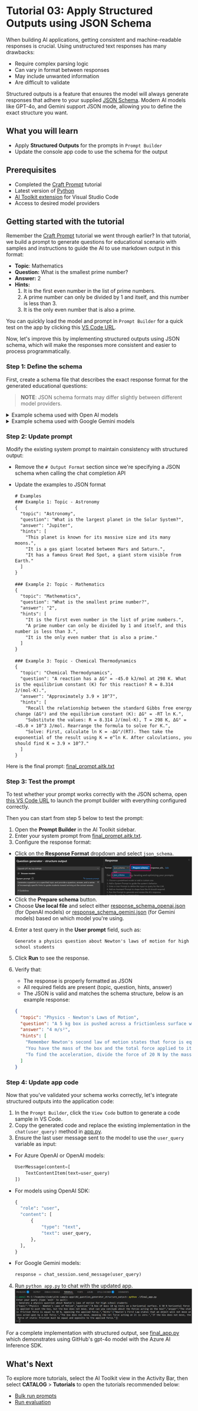 # Tutorial 03: Apply Structured Outputs using JSON Schema

When building AI applications, getting consistent and machine-readable responses is crucial. Using unstructured text responses has many drawbacks:
- Require complex parsing logic
- Can vary in format between responses
- May include unwanted information
- Are difficult to validate

Structured outputs is a feature that ensures the model will always generate responses that adhere to your supplied [JSON Schema](https://json-schema.org/overview/what-is-jsonschema). Modern AI models like GPT-4o, and Gemini support JSON mode, allowing you to define the exact structure you want.

## What you will learn
- Apply **Structured Outputs** for the prompts in `Prompt Builder`
- Update the console app code to use the schema for the output

## Prerequisites
- Completed the [Craft Prompt](https://github.com/microsoft/windows-ai-studio-templates/tree/dev/tutorials/01_craft_prompt/README.md) tutorial
- Latest version of [Python](https://www.python.org/downloads/)
- [AI Toolkit extension](https://code.visualstudio.com/docs/intelligentapps/overview#_install-and-setup) for Visual Studio Code
- Access to desired model providers

## Getting started with the tutorial
Remember the [Craft Prompt](https://github.com/microsoft/windows-ai-studio-templates/tree/dev/tutorials/01_craft_prompt/README.md) tutorial we went through earlier? In that tutorial, we build a prompt to generate questions for educational scenario with samples and instructions to guide the AI to use markdown output in this format:

- **Topic**: Mathematics
- **Question:** What is the smallest prime number?
- **Answer:** 2
- **Hints:**
    1. It is the first even number in the list of prime numbers.
    2. A prime number can only be divided by 1 and itself, and this number is less than 3.
    3. It is the only even number that is also a prime.

You can quickly load the model and prompt in `Prompt Builder` for a quick test on the app by clicking this [VS Code URL](vscode://ms-windows-ai-studio.windows-ai-studio/open_prompt_builder?model_id=github/gpt-4o&&system_prompt_file=prompt.aitk.txt&&user_prompt=generate%20a%20question%20about%20Newton%27s%20Laws%20of%20Motion).

Now, let's improve this by implementing structured outputs using JSON schema, which will make the responses more consistent and easier to process programmatically.

### Step 1: Define the schema
First, create a schema file that describes the exact response format for the generated educational questions:

> **NOTE**: JSON schema formats may differ slightly between different model providers.

<details>
<summary>Example schema used with Open AI models</summary>
  ```json
  {
    "name": "Question_Generator",
    "strict": true,
    "schema": {
      "type": "object",
      "description": "Schema for educational questions with hints and answers",
      "properties": {
        "topic": {
          "type": "string",
          "description": "The academic subject of the question"
        },
        "question": {
          "type": "string",
          "description": "The educational question to be answered"
        },
        "answer": {
          "type": "string",
          "description": "The correct answer to the question"
        },
        "hints": {
          "type": "array",
          "description": "List of progressive hints to help solve the question",
          "items": {
            "type": "string"
          }
        }
      },
      "required": [
        "topic",
        "answer",
        "question",
        "hints"
      ],
      "additionalProperties": false
    }
  }
  ```
</details>

<details>
<summary>Example schema used with Google Gemini models</summary>
  ```json
  {
      "type": "object",
      "description": "Schema for educational questions with hints and answers",
      "properties": {
          "topic": {
              "type": "string",
              "description": "The academic subject of the question"
          },
          "question": {
              "type": "string",
              "description": "The educational question to be answered"
          },
          "hints": {
              "type": "array",
              "description": "List of progressive hints to help solve the question",
              "items": {
                  "type": "string"
              }
          },
          "answer": {
              "type": "string",
              "description": "The correct answer to the question"
          }
      },
      "required": [
          "topic",
          "question",
          "answer",
          "hints",
      ]
  }
  ```
</details>

### Step 2: Update prompt
Modify the existing system prompt to maintain consistency with structured output:
- Remove the `# Output Format` section since we're specifying a JSON schema when calling the chat completion API
- Update the examples to JSON format

  ```text
  # Examples
  ### Example 1: Topic - Astronomy
  {
    "topic": "Astronomy",
    "question": "What is the largest planet in the Solar System?",
    "answer": "Jupiter",
    "hints": [
      "This planet is known for its massive size and its many moons.",
      "It is a gas giant located between Mars and Saturn.",
      "It has a famous Great Red Spot, a giant storm visible from Earth."
    ]
  }

  ### Example 2: Topic - Mathematics
  {
    "topic": "Mathematics",
    "question": "What is the smallest prime number?",
    "answer": "2",
    "hints": [
      "It is the first even number in the list of prime numbers.",
      "A prime number can only be divided by 1 and itself, and this number is less than 3.",
      "It is the only even number that is also a prime."
    ]
  }

  ### Example 3: Topic - Chemical Thermodynamics
  {
    "topic": "Chemical Thermodynamics",
    "question": "A reaction has a ΔG° = -45.0 kJ/mol at 298 K. What is the equilibrium constant (K) for this reaction? R = 8.314 J/(mol·K).",
    "answer": "Approximately 3.9 × 10^7",
    "hints": [
      "Recall the relationship between the standard Gibbs free energy change (ΔG°) and the equilibrium constant (K): ΔG° = -RT ln K.",
      "Substitute the values: R = 8.314 J/(mol·K), T = 298 K, ΔG° = -45.0 × 10^3 J/mol. Rearrange the formula to solve for K.",
      "Solve: First, calculate ln K = -ΔG°/(RT). Then take the exponential of the result using K = e^ln K. After calculations, you should find K ≈ 3.9 × 10^7."
    ]
  }
  ```

Here is the final prompt: [final_prompt.aitk.txt](./final_prompt.aitk.txt)

### Step 3: Test the prompt

To test whether your prompt works correctly with the JSON schema, open [this VS Code URL](vscode://ms-windows-ai-studio.windows-ai-studio/open_prompt_builder?model_id=github/gpt-4o&&system_prompt_file=prompt.aitk.txt&&user_prompt=generate%20a%20question%20about%20Newton%27s%20Laws%20of%20Motion&&response_format_type=json_schema&&response_format_json_file=response_schema_openai.json) to launch the prompt builder with everything configured correctly.

Then you can start from step 5 below to test the prompt:
1. Open the **Prompt Builder** in the AI Toolkit sidebar.
2. Enter your system prompt from [final_prompt.aitk.txt](./final_prompt.aitk.txt).
3. Configure the response format:
  - Click on the **Response Format** dropdown and select `json_schema`.
  ![json_schema](./images/configure-json-schema.png)
  - Click the **Prepare schema** button.
  - Choose **Use local file** and select either [response_schema_openai.json](./response_schema_openai.json) (for OpenAI models) or [response_schema_gemini.json](response_schema_gemini.json) (for Gemini models) based on which model you're using.
4. Enter a test query in the **User prompt** field, such as:
   ```text
   Generate a physics question about Newton's laws of motion for high school students
   ```

5. Click **Run** to see the response.

6. Verify that:
    - The response is properly formatted as JSON
    - All required fields are present (topic, question, hints, answer)
    - The JSON is valid and matches the schema structure, below is an example response:

    ```json
    {
      "topic": "Physics - Newton's Laws of Motion",
      "question": "A 5 kg box is pushed across a frictionless surface with a constant force of 20 N. What is the acceleration of the box?",
      "answer": "4 m/s²",
      "hints": [
        "Remember Newton's second law of motion states that force is equal to mass times acceleration (F = ma).",
        "You have the mass of the box and the total force applied to it, so you can rearrange the equation to solve for acceleration (a = F/m).",
        "To find the acceleration, divide the force of 20 N by the mass of the box which is 5 kg."
      ]
    }
    ```

### Step 4: Update app code
Now that you've validated your schema works correctly, let's integrate structured outputs into the application code:

1. In the `Prompt Builder`, click the `View Code` button to generate a code sample in VS Code.
2. Copy the generated code and replace the existing implementation in the `chat(user_query)` method in [app.py](./app.py).
3. Ensure the last user message sent to the model to use the `user_query` variable as input:
  - For Azure OpenAI or OpenAI models:
    ```python
    UserMessage(content=[
        TextContentItem(text=user_query)
    ])
    ```
  - For models using OpenAI SDK:
    ```python
    {
      "role": "user",
      "content": [
          {
              "type": "text",
              "text": user_query,
          },
      ],
    }
    ```
  - For Google Gemini models:
    ```python
    response = chat_session.send_message(user_query)
    ```

4. Run `python app.py` to chat with the updated app.
  ![updated-app](./images/final_app.png)

  For a complete implementation with structured output, see [final_app.py](./final_app.py) which demonstrates using GitHub's gpt-4o model with the Azure AI Inference SDK.

## What's Next
To explore more tutorials, select the AI Toolkit view in the Activity Bar, then select **CATALOG** > **Tutorials** to open the tutorials recommended below:

- [Bulk run prompts](https://github.com/microsoft/windows-ai-studio-templates/tree/dev/tutorials/04_run_prompts_in_batch/README.md)
- [Run evaluation](https://github.com/microsoft/windows-ai-studio-templates/tree/dev/tutorials/05_evaluate_prompt/README.md)